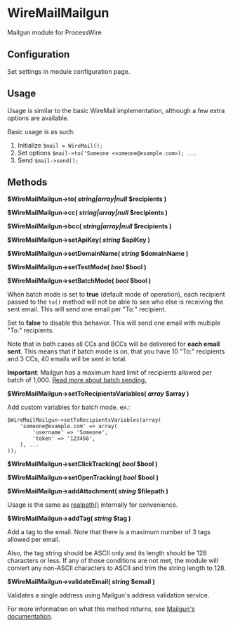 # WireMailMailgun

Mailgun module for ProcessWire

## Configuration

Set settings in module configuration page.

## Usage

Usage is similar to the basic WireMail implementation, although a few extra options are available.

Basic usage is as such:

1. Initialize `$mail = WireMail();`
2. Set options `$mail->to('Someone <someone@example.com>); ...`
3. Send `$mail->send();`

## Methods

**$WireMailMailgun->to( *string|array|null* $recipients )**

**$WireMailMailgun->cc( *string|array|null* $recipients )**

**$WireMailMailgun->bcc( *string|array|null* $recipients )**

**$WireMailMailgun->setApiKey( *string* $apiKey )**

**$WireMailMailgun->setDomainName( *string* $domainName )**

**$WireMailMailgun->setTestMode( *bool* $bool )**

**$WireMailMailgun->setBatchMode( *bool* $bool )**

When batch mode is set to **true** (default mode of operation), each recipient passed to the `to()` method will not be able to see who else is receiving the sent email. This will send one email per "To:" recipient.

Set to **false** to disable this behavior. This will send one email with multiple "To:" recipients.

Note that in both cases all CCs and BCCs will be delivered for **each email sent**. This means that if batch mode is on, that you have 10 "To:" recipients and 3 CCs, 40 emails will be sent in total.

**Important**: Mailgun has a maximum hard limit of recipients allowed per batch of 1,000. [Read more about batch sending.](https://documentation.mailgun.com/user_manual.html#batch-sending)

**$WireMailMailgun->setToRecipientsVariables( *array* $array )**

Add custom variables for batch mode. ex.:
```
$WireMailMailgun->setToRecipientsVariables(array(
	'someone@example.com' => array(
		'username' => 'Someone',
		'token' => '123456',
	), ...
));
```

**$WireMailMailgun->setClickTracking( *bool* $bool )**

**$WireMailMailgun->setOpenTracking( *bool* $bool )**

**$WireMailMailgun->addAttachment( *string* $filepath )**

Usage is the same as [realpath()](http://php.net/manual/fr/function.realpath.php) internally for convenience.

**$WireMailMailgun->addTag( *string* $tag )**

Add a tag to the email. Note that there is a maximum number of 3 tags allowed per email. 

Also, the tag string should be ASCII only and its length should be 128 characters or less. If any of those conditions are not met, the module will convert any non-ASCII characters to ASCII and trim the string length to 128.

**$WireMailMailgun->validateEmail( *string* $email )**

Validates a single address using Mailgun's address validation service.

For more information on what this method returns, see [Mailgun's documentation](https://documentation.mailgun.com/api-email-validation.html#email-validation).